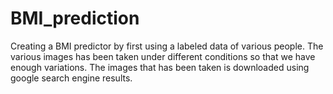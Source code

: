 # BMI_prediction
Creating a BMI predictor by first using a labeled data of various people. The various images has been taken under different conditions so that we have enough variations. The images that has been taken is downloaded using google search engine results.
